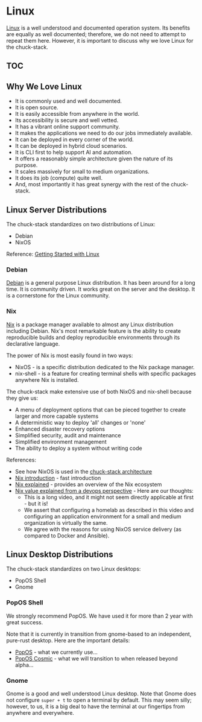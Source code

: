 # Linux

[Linux](https://en.wikipedia.org/wiki/Linux) is a well understood and documented operation system. Its benefits are equally as well documented; therefore, we do not need to attempt to repeat them here. However, it is important to discuss why we love Linux for the chuck-stack.

## TOC

<!-- toc -->

## Why We Love Linux

- It is commonly used and well documented.
- It is open source.
- It is easily accessible from anywhere in the world.
- Its accessibility is secure and well vetted.
- It has a vibrant online support community.
- It makes the applications we need to do our jobs immediately available.
- It can be deployed in every corner of the world.
- It can be deployed in hybrid cloud scenarios.
- It is CLI first to help support AI and automation.
- It offers a reasonably simple architecture given the nature of its purpose.
- It scales massively for small to medium organizations.
- It does its job (compute) quite well.
- And, most importantly it has great synergy with the rest of the chuck-stack.

## Linux Server Distributions

The chuck-stack standardizes on two distributions of Linux:

- Debian
- NixOS

Reference: [Getting Started with Linux](./getting-started.md#get-linux)

### Debian

[Debian](https://www.debian.org/) is a general purpose Linux distribution. It has been around for a long time. It is community driven. It works great on the server and the desktop. It is a cornerstone for the Linux community.

### Nix

[Nix](https://nixos.org/) is a package manager available to almost any Linux distribution including Debian. Nix's most remarkable feature is the ability to create reproducible builds and deploy reproducible environments through its declarative language. 

The power of Nix is most easily found in two ways:

- NixOS - is a specific distribution dedicated to the Nix package manager.
- nix-shell - is a feature for creating terminal shells with specific packages anywhere Nix is installed.

The chuck-stack make extensive use of both NixOS and nix-shell because they give us:

- A menu of deployment options that can be pieced together to create larger and more capable systems
- A deterministic way to deploy 'all' changes or 'none'
- Enhanced disaster recovery options
- Simplified security, audit and maintenance
- Simplified environment management
- The ability to deploy a system without writing code

References: 

- See how NixOS is used in the [chuck-stack architecture](./stack-architecture.md#nixos)
- [Nix introduction](https://youtu.be/FJVFXsNzYZQ) - fast introduction
- [Nix explained](https://youtu.be/X_jMqi-0SrM) - provides an overview of the Nix ecosystem
- [Nix value explained from a devops perspective](https://www.youtube.com/watch?v=f-x5cB6qCzA) - Here are our thoughts:
  - This is a long video, and it might not seem directly applicable at first - but it is!
  - We assert that configuring a homelab as described in this video and configuring an application environment for a small and medium organization is virtually the same.
  - We agree with the reasons for using NixOS service delivery (as compared to Docker and Ansible).

## Linux Desktop Distributions

The chuck-stack standardizes on two Linux desktops:

- PopOS Shell
- Gnome

### PopOS Shell

We strongly recommend PopOS. We have used it for more than 2 year with great success. 

Note that it is currently in transition from gnome-based to an independent, pure-rust desktop. Here are the important details:

- [PopOS](https://system76.com/pop/) - what we currently use...
- [PopOS Cosmic](https://system76.com/cosmic/) - what we will transition to when released beyond alpha...

### Gnome

Gnome is a good and well understood Linux desktop. Note that Gnome does not configure `super + t` to open a terminal by default. This may seem silly; however, to us, it is a big deal to have the terminal at our fingertips from anywhere and everywhere.
